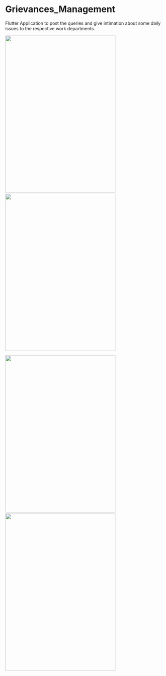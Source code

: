 # Grievances_Management
Flutter Application to post the queries and give intimation about some daily issues to the respective work departments.


<img src ="images/home.jpg" height = "500" width = "350">        &nbsp;&nbsp;&nbsp;&nbsp; &nbsp;&nbsp; &nbsp;&nbsp;&nbsp;&nbsp;&nbsp;&nbsp; &nbsp;&nbsp; &nbsp;&nbsp;          &nbsp;&nbsp;&nbsp;         <img src ="images/report.jpg" height = "500" width = "350">





<img src ="images/home.jpg" height = "500" width = "350">        &nbsp;&nbsp;&nbsp;&nbsp; &nbsp;&nbsp; &nbsp;&nbsp;&nbsp;&nbsp;&nbsp;&nbsp; &nbsp;&nbsp; &nbsp;&nbsp;          &nbsp;&nbsp;&nbsp;         <img src ="images/report.jpg" height = "500" width = "350">
